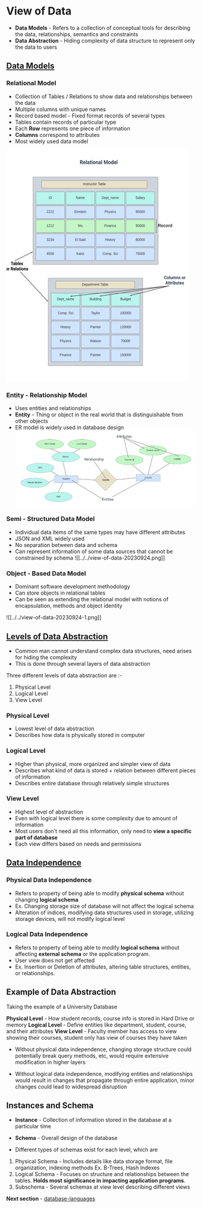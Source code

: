 # View of Data

-  **Data Models** - Refers to a collection of conceptual tools for describing the data, relationships, semantics and constraints
- **Data Abstraction** - Hiding complexity of data structure to represent only the data to users


## <u> Data Models </u>

### Relational Model

- Collection of Tables / Relations to show data and relationships between the data
- Multiple columns with unique names
- Record based model - Fixed format records of several types
- Tables contain records of particular type
- Each **Row** represents one piece of information
- **Columns** correspond to attributes
- Most widely used data model

![](../../Attatchments/view-of-data-20230924-4.png)


### Entity - Relationship Model

- Uses entities and relationships
- **Entity** - Thing or object in the real world that is distinguishable from other objects
- ER model is widely used in database design
![](../../Attatchments/view-of-data-20230924-5.png)

### Semi - Structured Data Model

- Individual data items of the same types may have different attributes
- JSON and XML widely used
- No separation between data and schema
- Can represent information of some data sources that cannot be constrained by schema
![[../../view-of-data-20230924.png]]
### Object - Based Data Model

- Dominant software development methodology
- Can store objects in relational tables
- Can be seen as extending the relational model with notions of encapsulation, methods and object identity

![[../../view-of-data-20230924-1.png]]
## <u>Levels of Data Abstraction</u>

- Common man cannot understand complex data structures, need arises for hiding the complexity
- This is done through several layers of data abstraction

Three different levels of data abstraction are :-
1. Physical Level
2. Logical Level
3. View Level

### Physical Level

- Lowest level of data abstraction
- Describes how data is physically stored in computer

### Logical Level

- Higher than physical, more organized and simpler view of data
- Describes what kind of data is stored + relation between different pieces of information
- Describes entire database through relatively simple structures

### View Level

- Highest level of abstraction
- Even with logical level there is some complexity due to amount of information
- Most users don't need all this information, only need to **view a specific part of database**
- Each view differs based on needs and permissions


## <u>Data Independence </u>


### Physical Data Independence

- Refers to property of being able to modify **physical schema** without changing **logical schema**
- Ex. Changing storage size of database will not affect the logical schema
- Alteration of indices, modifying data structures used in storage, utilizing storage devices, will not modify logical level


### Logical Data Independence

- Refers to property of being able to modify **logical schema** without affecting **external schema** or the application program.
- User view does not get affected
- Ex. Insertion or Deletion of attributes, altering table structures, entities, or relationships.


## Example of Data Abstraction

Taking the example of a University Database

**Physical Level** - How student records, course info is stored in Hard Drive or memory
**Logical Level** - Define entities like department, student, course, and their attributes
**View Level** - Faculty member has access to view showing their courses, student only has view of courses they have taken

- Without physical data independence, changing storage structure could potentially break query methods, etc, would require extensive modification in higher layers

- Without logical data independence, modifying entities and relationships would result in changes that propagate through entire application, minor changes could lead to widespread disruption


## Instances and Schema

- **Instance** - Collection of information stored in the database at a particular time
- **Schema** - Overall design of the database

- Different types of schemas exist for each level, which are
1. Physical Schema - Includes details like data storage format, file organization, indexing methods Ex. B-Trees, Hash Indexes
2. Logical Schema - Focuses on structure and relationships between the tables. **Holds most significance in impacting application programs**. 
3. Subschema - Several schemas at view level describing different views




**Next section** - [database-languages](database-languages.md)


